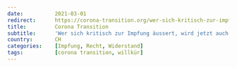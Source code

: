 ```yaml
---
date:          2021-03-01
redirect:      https://corona-transition.org/wer-sich-kritisch-zur-impfung-aussert-wird-jetzt-auch-von-behorden-angegriffen
title:         Corona Transition
subtitle:      'Wer sich kritisch zur Impfung äussert, wird jetzt auch von Behörden angegriffen'
country:       CH
categories:    [Impfung, Recht, Widerstand]
tags:          [corona transition, willkür]
---
```


